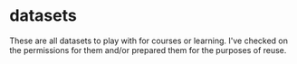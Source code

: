 # datasets
These are all datasets to play with for courses or learning. I've checked on the permissions for them and/or prepared them for the purposes of reuse. 
